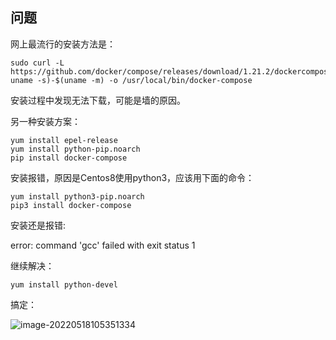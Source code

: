 ## 问题

网上最流行的安装方法是：

```
sudo curl -L https://github.com/docker/compose/releases/download/1.21.2/dockercompose-$(
uname -s)-$(uname -m) -o /usr/local/bin/docker-compose
```

安装过程中发现无法下载，可能是墙的原因。

另一种安装方案：

```
yum install epel-release 
yum install python-pip.noarch
pip install docker-compose
```

安装报错，原因是Centos8使用python3，应该用下面的命令：

```
yum install python3-pip.noarch
pip3 install docker-compose
```

安装还是报错:

error: command 'gcc' failed with exit status 1

继续解决：

```
yum install python-devel
```

搞定：

![image-20220518105351334](C:\Users\Brandon\AppData\Roaming\Typora\typora-user-images\image-20220518105351334.png)